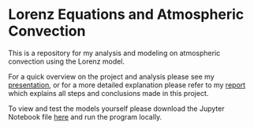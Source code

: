 # Lorenz Equations and Atmospheric Convection
This is a repository for my analysis and modeling on atmospheric convection using the Lorenz model.

For a quick overview on the project and analysis please see my [presentation](https://github.com/tislam35/Atmospheric-Convection/blob/main/Atmospheric%20Convection%20Presentation.pdf), or for a more detailed explanation please refer to my [report](https://github.com/tislam35/Atmospheric-Convection/blob/main/Atmospheric%20Convection%20Report.pdf) which explains all steps and conclusions made in this project.

To view and test the models yourself please download the Jupyter Notebook file [here](https://github.com/tislam35/Atmospheric-Convection/blob/main/Atmospheric%20Convection%20Lorenz%20Model.ipynb) and run the program locally.
